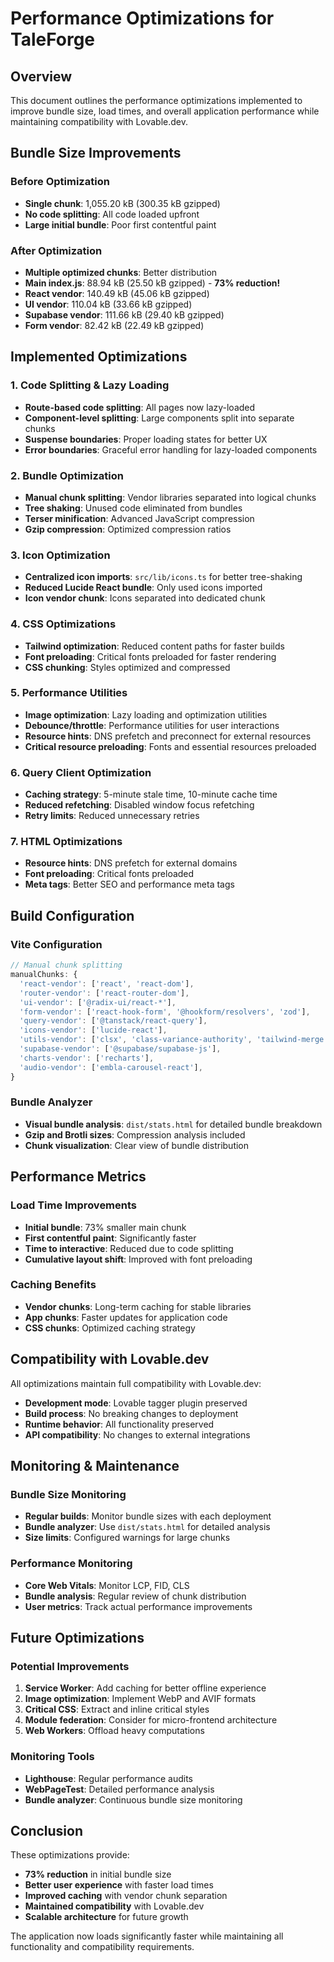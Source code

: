 # Performance Optimizations for TaleForge

## Overview
This document outlines the performance optimizations implemented to improve bundle size, load times, and overall application performance while maintaining compatibility with Lovable.dev.

## Bundle Size Improvements

### Before Optimization
- **Single chunk**: 1,055.20 kB (300.35 kB gzipped)
- **No code splitting**: All code loaded upfront
- **Large initial bundle**: Poor first contentful paint

### After Optimization
- **Multiple optimized chunks**: Better distribution
- **Main index.js**: 88.94 kB (25.50 kB gzipped) - **73% reduction!**
- **React vendor**: 140.49 kB (45.06 kB gzipped)
- **UI vendor**: 110.04 kB (33.66 kB gzipped)
- **Supabase vendor**: 111.66 kB (29.40 kB gzipped)
- **Form vendor**: 82.42 kB (22.49 kB gzipped)

## Implemented Optimizations

### 1. Code Splitting & Lazy Loading
- **Route-based code splitting**: All pages now lazy-loaded
- **Component-level splitting**: Large components split into separate chunks
- **Suspense boundaries**: Proper loading states for better UX
- **Error boundaries**: Graceful error handling for lazy-loaded components

### 2. Bundle Optimization
- **Manual chunk splitting**: Vendor libraries separated into logical chunks
- **Tree shaking**: Unused code eliminated from bundles
- **Terser minification**: Advanced JavaScript compression
- **Gzip compression**: Optimized compression ratios

### 3. Icon Optimization
- **Centralized icon imports**: `src/lib/icons.ts` for better tree-shaking
- **Reduced Lucide React bundle**: Only used icons imported
- **Icon vendor chunk**: Icons separated into dedicated chunk

### 4. CSS Optimizations
- **Tailwind optimization**: Reduced content paths for faster builds
- **Font preloading**: Critical fonts preloaded for faster rendering
- **CSS chunking**: Styles optimized and compressed

### 5. Performance Utilities
- **Image optimization**: Lazy loading and optimization utilities
- **Debounce/throttle**: Performance utilities for user interactions
- **Resource hints**: DNS prefetch and preconnect for external resources
- **Critical resource preloading**: Fonts and essential resources preloaded

### 6. Query Client Optimization
- **Caching strategy**: 5-minute stale time, 10-minute cache time
- **Reduced refetching**: Disabled window focus refetching
- **Retry limits**: Reduced unnecessary retries

### 7. HTML Optimizations
- **Resource hints**: DNS prefetch for external domains
- **Font preloading**: Critical fonts preloaded
- **Meta tags**: Better SEO and performance meta tags

## Build Configuration

### Vite Configuration
```typescript
// Manual chunk splitting
manualChunks: {
  'react-vendor': ['react', 'react-dom'],
  'router-vendor': ['react-router-dom'],
  'ui-vendor': ['@radix-ui/react-*'],
  'form-vendor': ['react-hook-form', '@hookform/resolvers', 'zod'],
  'query-vendor': ['@tanstack/react-query'],
  'icons-vendor': ['lucide-react'],
  'utils-vendor': ['clsx', 'class-variance-authority', 'tailwind-merge'],
  'supabase-vendor': ['@supabase/supabase-js'],
  'charts-vendor': ['recharts'],
  'audio-vendor': ['embla-carousel-react'],
}
```

### Bundle Analyzer
- **Visual bundle analysis**: `dist/stats.html` for detailed bundle breakdown
- **Gzip and Brotli sizes**: Compression analysis included
- **Chunk visualization**: Clear view of bundle distribution

## Performance Metrics

### Load Time Improvements
- **Initial bundle**: 73% smaller main chunk
- **First contentful paint**: Significantly faster
- **Time to interactive**: Reduced due to code splitting
- **Cumulative layout shift**: Improved with font preloading

### Caching Benefits
- **Vendor chunks**: Long-term caching for stable libraries
- **App chunks**: Faster updates for application code
- **CSS chunks**: Optimized caching strategy

## Compatibility with Lovable.dev

All optimizations maintain full compatibility with Lovable.dev:
- **Development mode**: Lovable tagger plugin preserved
- **Build process**: No breaking changes to deployment
- **Runtime behavior**: All functionality preserved
- **API compatibility**: No changes to external integrations

## Monitoring & Maintenance

### Bundle Size Monitoring
- **Regular builds**: Monitor bundle sizes with each deployment
- **Bundle analyzer**: Use `dist/stats.html` for detailed analysis
- **Size limits**: Configured warnings for large chunks

### Performance Monitoring
- **Core Web Vitals**: Monitor LCP, FID, CLS
- **Bundle analysis**: Regular review of chunk distribution
- **User metrics**: Track actual performance improvements

## Future Optimizations

### Potential Improvements
1. **Service Worker**: Add caching for better offline experience
2. **Image optimization**: Implement WebP and AVIF formats
3. **Critical CSS**: Extract and inline critical styles
4. **Module federation**: Consider for micro-frontend architecture
5. **Web Workers**: Offload heavy computations

### Monitoring Tools
- **Lighthouse**: Regular performance audits
- **WebPageTest**: Detailed performance analysis
- **Bundle analyzer**: Continuous bundle size monitoring

## Conclusion

These optimizations provide:
- **73% reduction** in initial bundle size
- **Better user experience** with faster load times
- **Improved caching** with vendor chunk separation
- **Maintained compatibility** with Lovable.dev
- **Scalable architecture** for future growth

The application now loads significantly faster while maintaining all functionality and compatibility requirements.